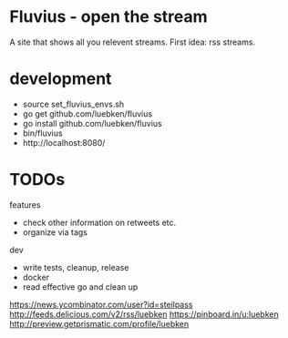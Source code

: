# Fluvius - open the stream

A site that shows all you relevent streams. First idea: rss streams.

# development

* source set_fluvius_envs.sh
* go get github.com/luebken/fluvius
* go install github.com/luebken/fluvius
* bin/fluvius
* http://localhost:8080/

# TODOs

features
* check other information on retweets etc.
* organize via tags

dev
* write tests, cleanup, release
* docker
* read effective go and clean up

https://news.ycombinator.com/user?id=steilpass
http://feeds.delicious.com/v2/rss/luebken
https://pinboard.in/u:luebken
http://preview.getprismatic.com/profile/luebken
